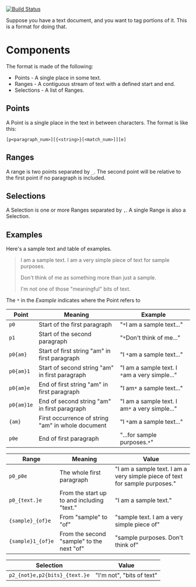 [![Build Status](https://secure.travis-ci.org/iffy/tcite.png?branch=master)](http://travis-ci.org/iffy/tcite)

Suppose you have a text document, and you want to tag portions of it.  This is a format for doing that.

# Components

The format is made of the following:

- Points - A single place in some text.
- Ranges - A contiguous stream of text with a defined start and end.
- Selections - A list of Ranges.


## Points

A Point is a single place in the text in between characters.  The format is like this:

    [p<paragraph_num>][{<string>}[<match_num>]][e]


## Ranges

A range is two points separated by `_`.  The second point will be relative to the first point if no paragraph is included.


## Selections

A Selection is one or more Ranges separated by `,`.  A single Range is also a Selection.


## Examples

Here's a sample text and table of examples.

> I am a sample text.  I am a very simple piece of text for sample purposes.
>
> Don't think of me as something more than just a sample.
>
> I'm not one of those "meaningful" bits of text.

The `*` in the *Example* indicates where the Point refers to

| Point | Meaning | Example |
|---|---|---|
| `p0` | Start of the first paragraph | "`*`I am a sample text..." |
| `p1` | Start of the second paragraph | "`*`Don't think of me..." |
| `p0{am}` | Start of first string "am" in first paragraph | "I `*`am a sample text..." |
| `p0{am}1` | Start of second string "am" in first paragraph | "I am a sample text.  I `*`am a very simple..." |
| `p0{am}e` | End of first string "am" in first paragraph | "I am`*` a sample text..." |
| `p0{am}1e` | End of second string "am" in first paragraph | "I am a sample text. I am`*` a very simple..." |
| `{am}` | First occurrence of string "am" in whole document | "I `*`am a sample text..." |
| `p0e` | End of first paragraph | "...for sample purposes.`*`" |

| Range | Meaning | Value |
|---|---|---|
| `p0_p0e` | The whole first paragraph | "I am a sample text.  I am a very simple piece of text for sample purposes." |
| `p0_{text.}e` | From the start up to and including "text." | "I am a sample text." |
| `{sample}_{of}e` | From "sample" to "of" | "sample text.  I am a very simple piece of" |
| `{sample}1_{of}e` | From the second "sample" to the next "of" | "sample purposes.  Don't think of" |

| Selection | Value |
|---|---|
| `p2_{not}e,p2{bits}_{text.}e` | "I'm not", "bits of text" |
